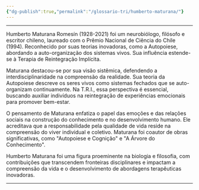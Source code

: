 ```yaml
---
{"dg-publish":true,"permalink":"/glossario-tri/humberto-maturana/"}
---
```


---

Humberto Maturana Romesín (1928-2021) foi um neurobiólogo, filósofo e escritor chileno, laureado com o Prêmio Nacional de Ciência do Chile (1994). Reconhecido por suas teorias inovadoras, como a Autopoiese, abordando a auto-organização dos sistemas vivos. Sua influência estende-se à Terapia de Reintegração Implícita.

Maturana destacou-se por sua visão sistêmica, defendendo a interdisciplinaridade na compreensão da realidade. Sua teoria da Autopoiese descreve os seres vivos como sistemas fechados que se auto-organizam continuamente. Na T.R.I., essa perspectiva é essencial, buscando auxiliar indivíduos na reintegração de experiências emocionais para promover bem-estar.

O pensamento de Maturana enfatiza o papel das emoções e das relações sociais na construção do conhecimento e no desenvolvimento humano. Ele acreditava que a responsabilidade pela qualidade de vida reside na compreensão do viver individual e coletivo. Maturana foi coautor de obras significativas, como "Autopoiese e Cognição" e "A Árvore do Conhecimento".

Humberto Maturana foi uma figura proeminente na biologia e filosofia, com contribuições que transcendem fronteiras disciplinares e impactam a compreensão da vida e o desenvolvimento de abordagens terapêuticas inovadoras.



----



